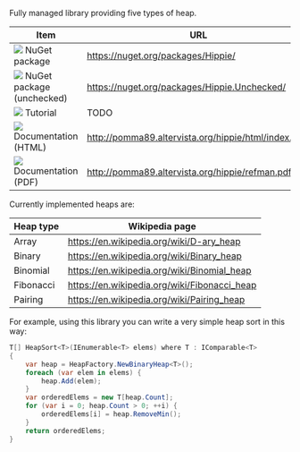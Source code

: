 Fully managed library providing five types of heap.

| Item                                               | URL                                                  |
| -------------------------------------------------- | ---------------------------------------------------- |
| ![](http://is.gd/1wCmXL) NuGet package             | https://nuget.org/packages/Hippie/                   |
| ![](http://is.gd/1wCmXL) NuGet package (unchecked) | https://nuget.org/packages/Hippie.Unchecked/         |
| ![](http://is.gd/4uKNfs) Tutorial                  | TODO                                                 |
| ![](http://is.gd/U2M21W) Documentation (HTML)      | http://pomma89.altervista.org/hippie/html/index.html |
| ![](http://is.gd/I7ThMS) Documentation (PDF)       | http://pomma89.altervista.org/hippie/refman.pdf      |

Currently implemented heaps are:

| Heap type | Wikipedia page                               |
| --------- | -------------------------------------------- |
| Array     | https://en.wikipedia.org/wiki/D-ary_heap     |
| Binary    | https://en.wikipedia.org/wiki/Binary_heap    |
| Binomial  | https://en.wikipedia.org/wiki/Binomial_heap  |
| Fibonacci | https://en.wikipedia.org/wiki/Fibonacci_heap |
| Pairing   | https://en.wikipedia.org/wiki/Pairing_heap   |

For example, using this library you can write a very simple heap sort in this way:

```cs
T[] HeapSort<T>(IEnumerable<T> elems) where T : IComparable<T>
{
    var heap = HeapFactory.NewBinaryHeap<T>();
    foreach (var elem in elems) {
        heap.Add(elem);
    }
    var orderedElems = new T[heap.Count];
    for (var i = 0; heap.Count > 0; ++i) {
        orderedElems[i] = heap.RemoveMin();
    }
    return orderedElems;
}
```